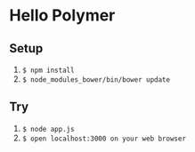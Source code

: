 # Hello Polymer

## Setup

1. `$ npm install`
2. `$ node_modules_bower/bin/bower update`

## Try

1. `$ node app.js`
2. `$ open localhost:3000 on your web browser`


